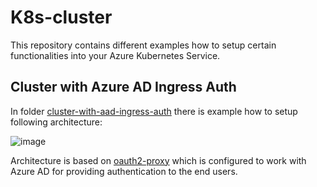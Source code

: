 # K8s-cluster

This repository contains different examples how to setup certain
functionalities into your Azure Kubernetes Service.

## Cluster with Azure AD Ingress Auth

In folder [cluster-with-aad-ingress-auth](/jannemattila/k8s-cluster/cluster-with-aad-ingress-auth)
there is example how to setup following architecture:

![image](https://user-images.githubusercontent.com/2357647/93858338-a7f71980-fcc4-11ea-84ba-d90b23d81cf0.png)

Architecture is based on [oauth2-proxy](https://github.com/oauth2-proxy/oauth2-proxy)
which is configured to work with Azure AD for providing authentication to the end users.

